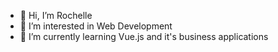 - 👋 Hi, I’m Rochelle
- 👀 I’m interested in Web Development
- 🌱 I’m currently learning Vue.js and it's business applications

<!---
rochdesigns/rochdesigns is a ✨ special ✨ repository because its `README.md` (this file) appears on your GitHub profile.
You can click the Preview link to take a look at your changes.
--->
